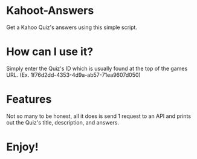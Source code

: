 # Kahoot-Answers
Get a Kahoo Quiz's answers using this simple script.

# How can I use it?
Simply enter the Quiz's ID which is usually found at the top of the games URL.
(Ex. 1f76d2dd-4353-4d9a-ab57-71ea9607d050)

# Features
Not so many to be honest, all it does is send 1 request to an API and prints out the Quiz's title, description, and answers.

# Enjoy!
